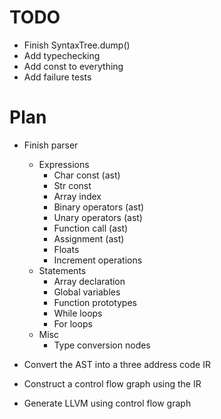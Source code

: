 # TODO

- Finish SyntaxTree.dump()
- Add typechecking
- Add const to everything
- Add failure tests

# Plan
- Finish parser
    - Expressions
        - Char const (ast)
        - Str const
        - Array index
        - Binary operators (ast)
        - Unary operators (ast)
        - Function call (ast)
        - Assignment (ast)
        - Floats
        - Increment operations
    - Statements
        - Array declaration
        - Global variables
        - Function prototypes
        - While loops
        - For loops
    - Misc
        - Type conversion nodes

- Convert the AST into a three address code IR
- Construct a control flow graph using the IR
- Generate LLVM using control flow graph
